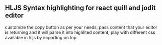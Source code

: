 ## HLJS Syntax highlighting for react quill and jodit editor

customize the copy button as per your needs,
pass content that your editor is returning and it will parse it into highlited content,
play with different css available in hljs by importing on top
